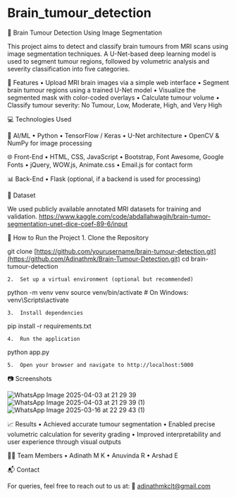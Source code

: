 # Brain_tumour_detection

🧠 Brain Tumour Detection Using Image Segmentation

This project aims to detect and classify brain tumours from MRI scans using image segmentation techniques. A U-Net-based deep learning model is used to segment tumour regions, followed by volumetric analysis and severity classification into five categories.

📌 Features
	•	Upload MRI brain images via a simple web interface
	•	Segment brain tumour regions using a trained U-Net model
	•	Visualize the segmented mask with color-coded overlays
	•	Calculate tumour volume
	•	Classify tumour severity: No Tumour, Low, Moderate, High, and Very High

💻 Technologies Used

🧠 AI/ML
	•	Python
	•	TensorFlow / Keras
	•	U-Net architecture
	•	OpenCV & NumPy for image processing

🌐 Front-End
	•	HTML, CSS, JavaScript
	•	Bootstrap, Font Awesome, Google Fonts
	•	jQuery, WOW.js, Animate.css
	•	Email.js for contact form

📊 Back-End
	•	Flask (optional, if a backend is used for processing)

📁 Dataset

We used publicly available annotated MRI datasets for training and validation. 
https://www.kaggle.com/code/abdallahwagih/brain-tumor-segmentation-unet-dice-coef-89-6/input

🚀 How to Run the Project
	1.	Clone the Repository

git clone [https://github.com/yourusername/brain-tumour-detection.git](https://github.com/Adinathmk/Brain-Tumour-Detection.git)
cd brain-tumour-detection


	2.	Set up a virtual environment (optional but recommended)

python -m venv venv
source venv/bin/activate   # On Windows: venv\Scripts\activate


	3.	Install dependencies

pip install -r requirements.txt


	4.	Run the application

python app.py



	5.	Open your browser and navigate to http://localhost:5000

📷 Screenshots

![WhatsApp Image 2025-04-03 at 21 29 39](https://github.com/user-attachments/assets/2e529b61-ffa0-4aed-9466-ddf3dfd9acf0)
![WhatsApp Image 2025-04-03 at 21 29 39 (1)](https://github.com/user-attachments/assets/38260908-664c-4f8d-adf1-79c16a07870c)
![WhatsApp Image 2025-03-16 at 22 29 43 (1)](https://github.com/user-attachments/assets/02741076-4835-438e-bd6a-4361272f91ec)


📈 Results
	•	Achieved accurate tumour segmentation 
	•	Enabled precise volumetric calculation for severity grading
	•	Improved interpretability and user experience through visual outputs

👩‍💻 Team Members
	•	Adinath M K
	•	Anuvinda R
	•	Arshad E


📬 Contact

For queries, feel free to reach out to us at:
📧 adinathmkclt@gmail.com
